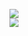 [![](https://img.shields.io/badge/Made%20With-Github%20Spray-lightgrey.svg?style=for-the-badge&logo=github)](https://github.com/Annihil/github-spray#31967)  
[![](https://i.imgur.com/2DrTn0Z.gif)](https://github.com/Annihil/github-spray)